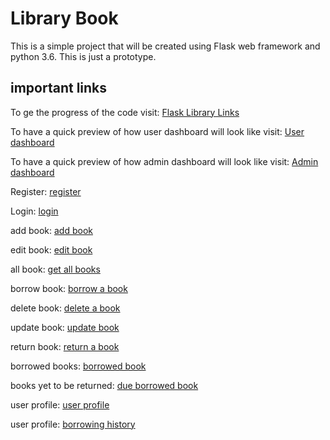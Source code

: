 # Library Book

This is a simple project that will be created using Flask web framework
and python 3.6. This is just a prototype.


## important links

To ge the progress of the code visit: [Flask Library Links](https://github.com/henrymbuguak/Hello-Books-)

To have a quick preview of how user dashboard will look like visit: [User dashboard](https://henrymbuguak.github.io/templates/dashboard/user/index.html)

To have a quick preview of how admin dashboard will look like visit: [Admin dashboard](https://henrymbuguak.github.io/templates/dashboard/admin/index.html)

Register: [register](https://henrymbuguak.github.io/templates/security/register.html)

Login: [login](https://henrymbuguak.github.io/templates/security/login.html)

add book: [add book](https://henrymbuguak.github.io/templates/dashboard/admin/index.html)

edit book: [edit book](https://henrymbuguak.github.io/templates/dashboard/admin/index.html)

all book: [get all books](https://henrymbuguak.github.io/)

borrow book: [borrow a book](https://henrymbuguak.github.io/templates/dashboard/user/book_detail.html)

delete book: [delete a book](https://henrymbuguak.github.io/templates/dashboard/admin/index.html)

update book: [update book](https://henrymbuguak.github.io/templates/dashboard/admin/edit_book.html)

return book: [return a book](https://henrymbuguak.github.io/templates/dashboard/user/return_detail.html)

borrowed books: [borrowed book](https://henrymbuguak.github.io/templates/dashboard/user/borrowed_books.html)

books yet to be returned: [due borrowed book](https://henrymbuguak.github.io/templates/dashboard/user/due_borrowed_books.html)

user profile: [user profile](https://henrymbuguak.github.io/templates/dashboard/user/profile.html)

user profile: [borrowing history](https://henrymbuguak.github.io/templates/dashboard/user/history.html)